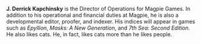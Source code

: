 **J. Derrick Kapchinsky** is the Director of Operations for Magpie Games. In addition to his operational and financial duties at Magpie, he is also a developmental editor, proofer, and indexer. His indices will appear in games such as _Epyllion_, _Masks: A New Generation_, and _7th Sea: Second Edition_. He also likes cats. He, in fact, likes cats more than he likes people.